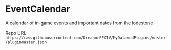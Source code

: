 # EventCalendar
A calendar of in-game events and important dates from the lodestone


Repo URL:
`https://raw.githubusercontent.com/DreanorFFXIV/MyDalamudPlugins/master/pluginmaster.json`